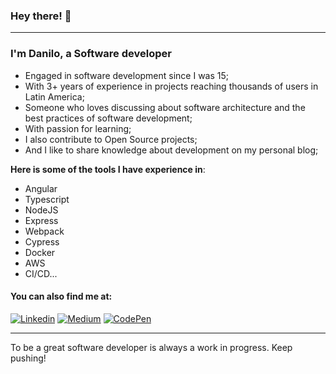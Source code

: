 ### Hey there! :wave:

<hr>

### I'm Danilo, a Software developer

- Engaged in software development since I was 15;
- With 3+ years of experience in projects reaching thousands of users in Latin America;
- Someone who loves discussing about software architecture and the best practices of software development;
- With passion for learning;
- I also contribute to Open Source projects;
- And I like to share knowledge about development on my personal blog;

**Here is some of the tools I have experience in**: 

- Angular
- Typescript
- NodeJS
- Express
- Webpack
- Cypress
- Docker
- AWS
- CI/CD...

#### **You can also find me at:**

[![Linkedin](https://img.shields.io/badge/LinkedIn-blue?style=flat&logo=linkedin&logoColor=white)](https://www.linkedin.com/in/danilolma/)
[![Medium](https://img.shields.io/badge/Medium-black?style=flat&logo=medium&logoColor=white)](https://medium.com/@danlima-dev)
[![CodePen](https://img.shields.io/badge/CodePen-black?style=flat&logo=codepen&logoColor=white)](https://codepen.io/Danilo06)

<hr>

To be a great software developer is always a work in progress. Keep pushing!

